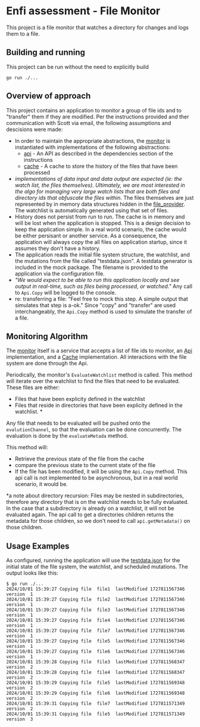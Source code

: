 # Enfi assessment - File Monitor

This project is a file monitor that watches a directory for changes and logs them to a file.

## Building and running

This project can be run without the need to explicitly build

`go run ./...`


## Overview of approach

This project contains an application to monitor a group of file ids and to "transfer" them if they are modified.  Per the instructions provided and ther communication with Scott via email, the following assumptions and descisions were made:
- In order to maintain the appropriate abstractions, the [monitor](monitor/monitor.go) is instantiated with implementations of the following abstractions:
  - [api](monitor/api.go) - An API as described in the dependencies section of the instructions
  - [cache](monitor/cache.go) - A cache to store the history of the files that have been processed 
-  *implementations of data input and data output are expected (ie: the watch list, the files themselves). Ultimately, we are most interested in the algo for managing very large watch lists that are both files and directory ids that obfuscate the files within*.  The files themselves are just represented by in memory data structures hidden in the [file_provider](mock/file_provider.go). The watchlist is automatically generated using that set of files. 
- History does not persist from run to run.  The cache is in memory and will be lost when the application is stopped.  This is a design decision to keep the application simple.  In a real world scenario, the cache would be either persisant or another service.  As a consequence, the application will always copy the all files on application startup, since it assumes they don't have a history.
- The application reads the initial file system structure, the watchlist, and the mutations from the file called "testdata.json".  A testdata generator is included in the mock package.  The filename is provided to the application via the configuration file.
- *"We would expect to be able to run this application locally and see output in real-time, such as files being processed, or watched."*  Any call to `Api.Copy` will be logged to the console.
- re: transferring a file: "Feel free to mock this step. A simple output that simulates that step is a-ok." Since "copy" and "transfer" are used interchangeably, the `Api.Copy` method is used to simulate the transfer of a file. 

## Monitoring Algorithm

The [monitor](monitor/monitor.go) itself is a service that accepts a list of file ids to monitor, an [Api](monitor/api.go) implementation, and a [Cache](monitor/cache.go) implementation.  All interactions with the file system are done through the Api.  

Periodically, the monitor's `EvaluateWatchlist` method is called.  This method will iterate over the watchlist to find the files that need to be evaluated.  These files are either:
- Files that have been explicity defined in the watchlist
- Files that reside in directories that have been explicity defined in the watchlist. * 

Any file that needs to be evaluated will be pushed onto the `evalutionChannel`, so that the evaluation can be done concurrently.  The evaluation is done by the `evaluateMetada` method.  

This method will:
- Retrieve the previous state of the file from the cache
- compare the previous state to the current state of the file
- If the file has been modified, it will be using the `Api.Copy` method.  This api call is not implemented to be asynchronous, but in a real world scenario, it would be.


*a note about directory recursion:
Files may be nested in subdirectories, therefore any directory that is on the watchlist needs to be fully evaluated. In the case that a subdirectory is already on a watchlist, it will not be evaluated again.  The api call to get a directories children returns the metadata for those children, so we don't need to call `api.getMetadata()` on those children.  

## Usage Examples

As configured, running the application will use the [testdata.json](testdata.json) for the initial state of the file system, the watchlist, and scheduled mutations.  The output looks like this:

```
$ go run ./...
2024/10/01 15:39:27 Copying file  file1  lastModified 1727811567346  version  1
2024/10/01 15:39:27 Copying file  file2  lastModified 1727811567346  version  1
2024/10/01 15:39:27 Copying file  file3  lastModified 1727811567346  version  1
2024/10/01 15:39:27 Copying file  file4  lastModified 1727811567346  version  1
2024/10/01 15:39:27 Copying file  file7  lastModified 1727811567346  version  1
2024/10/01 15:39:27 Copying file  file5  lastModified 1727811567346  version  1
2024/10/01 15:39:27 Copying file  file6  lastModified 1727811567346  version  1
2024/10/01 15:39:28 Copying file  file3  lastModified 1727811568347  version  2
2024/10/01 15:39:28 Copying file  file4  lastModified 1727811568347  version  2
2024/10/01 15:39:29 Copying file  file5  lastModified 1727811569348  version  2
2024/10/01 15:39:29 Copying file  file6  lastModified 1727811569348  version  2
2024/10/01 15:39:31 Copying file  file7  lastModified 1727811571349  version  2
2024/10/01 15:39:31 Copying file  file5  lastModified 1727811571349  version  3
```